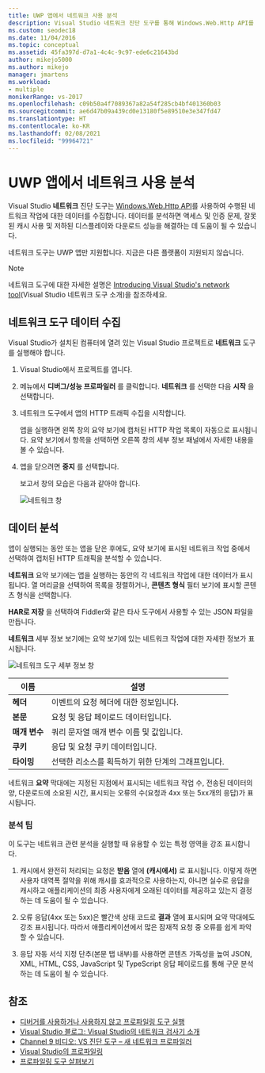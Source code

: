 ```yaml
---
title: UWP 앱에서 네트워크 사용 분석
description: Visual Studio 네트워크 진단 도구를 통해 Windows.Web.Http API를 사용하여 수행된 네트워크 작업에 관한 데이터를 수집하는 방법을 알아봅니다.
ms.custom: seodec18
ms.date: 11/04/2016
ms.topic: conceptual
ms.assetid: 45fa397d-d7a1-4c4c-9c97-ede6c21643bd
author: mikejo5000
ms.author: mikejo
manager: jmartens
ms.workload:
- multiple
monikerRange: vs-2017
ms.openlocfilehash: c09b50a4f7089367a82a54f285cb4bf401360b03
ms.sourcegitcommit: ae6d47b09a439cd0e13180f5e89510e3e347fd47
ms.translationtype: HT
ms.contentlocale: ko-KR
ms.lasthandoff: 02/08/2021
ms.locfileid: "99964721"
---
```

# <a name="analyze-network-usage-in-uwp-apps"></a>UWP 앱에서 네트워크 사용 분석
Visual Studio **네트워크** 진단 도구는 [Windows.Web.Http API](/uwp/api/windows.web.http)를 사용하여 수행된 네트워크 작업에 대한 데이터를 수집합니다. 데이터를 분석하면 액세스 및 인증 문제, 잘못된 캐시 사용 및 저하된 디스플레이와 다운로드 성능을 해결하는 데 도움이 될 수 있습니다.

 네트워크 도구는 UWP 앱만 지원합니다. 지금은 다른 플랫폼이 지원되지 않습니다.

> [!NOTE]
> 네트워크 도구에 대한 자세한 설명은 [Introducing Visual Studio's network tool](https://devblogs.microsoft.com/visualstudio/introducing-visual-studios-network-tool/)(Visual Studio 네트워크 도구 소개)을 참조하세요.

## <a name="collect-network-tool-data"></a>네트워크 도구 데이터 수집
 Visual Studio가 설치된 컴퓨터에 열려 있는 Visual Studio 프로젝트로 **네트워크** 도구를 실행해야 합니다.

1. Visual Studio에서 프로젝트를 엽니다.

2. 메뉴에서 **디버그/성능 프로파일러** 를 클릭합니다. **네트워크** 를 선택한 다음 **시작** 을 선택합니다.

3. 네트워크 도구에서 앱의 HTTP 트래픽 수집을 시작합니다.

    앱을 실행하면 왼쪽 창의 요약 보기에 캡처된 HTTP 작업 목록이 자동으로 표시됩니다. 요약 보기에서 항목을 선택하면 오른쪽 창의 세부 정보 패널에서 자세한 내용을 볼 수 있습니다.

4. 앱을 닫으려면 **중지** 를 선택합니다.

   보고서 창의 모습은 다음과 같아야 합니다.

   ![네트워크 창](../profiling/media/network_fullwindow.png "NETWORK_FullWindow")

## <a name="analyze-data"></a>데이터 분석
 앱이 실행되는 동안 또는 앱을 닫은 후에도, 요약 보기에 표시된 네트워크 작업 중에서 선택하여 캡처된 HTTP 트래픽을 분석할 수 있습니다.

 **네트워크** 요약 보기에는 앱을 실행하는 동안의 각 네트워크 작업에 대한 데이터가 표시됩니다. 열 머리글을 선택하여 목록을 정렬하거나, **콘텐츠 형식** 필터 보기에 표시할 콘텐츠 형식을 선택합니다.

 **HAR로 저장** 을 선택하여 Fiddler와 같은 타사 도구에서 사용할 수 있는 JSON 파일을 만듭니다.

 **네트워크** 세부 정보 보기에는 요약 보기에 있는 네트워크 작업에 대한 자세한 정보가 표시됩니다.

 ![네트워크 도구 세부 정보 창](../profiling/media/network_detailsviewpane.png "NETWORK_DetailsViewPane")

|이름|설명|
|-|-|
|**헤더**|이벤트의 요청 헤더에 대한 정보입니다.|
|**본문**|요청 및 응답 페이로드 데이터입니다.|
|**매개 변수**|쿼리 문자열 매개 변수 이름 및 값입니다.|
|**쿠키**|응답 및 요청 쿠키 데이터입니다.|
|**타이밍**|선택한 리소스를 획득하기 위한 단계의 그래프입니다.|

 네트워크 **요약** 막대에는 지정된 지점에서 표시되는 네트워크 작업 수, 전송된 데이터의 양, 다운로드에 소요된 시간, 표시되는 오류의 수(요청과 4xx 또는 5xx개의 응답)가 표시됩니다.

### <a name="analysis-tips"></a>분석 팁
 이 도구는 네트워크 관련 분석을 실행할 때 유용할 수 있는 특정 영역을 강조 표시합니다.

1. 캐시에서 완전히 처리되는 요청은 **받음** 열에 **(캐시에서)** 로 표시됩니다. 이렇게 하면 사용자 대역폭 절약을 위해 캐시를 효과적으로 사용하는지, 아니면 실수로 응답을 캐시하고 애플리케이션의 최종 사용자에게 오래된 데이터를 제공하고 있는지 결정하는 데 도움이 될 수 있습니다.

2. 오류 응답(4xx 또는 5xx)은 빨간색 상태 코드로 **결과** 열에 표시되며 요약 막대에도 강조 표시됩니다. 따라서 애플리케이션에서 많은 잠재적 요청 중 오류를 쉽게 파악할 수 있습니다.

3. 응답 자동 서식 지정 단추(본문 탭 내부)를 사용하면 콘텐츠 가독성을 높여 JSON, XML, HTML, CSS, JavaScript 및 TypeScript 응답 페이로드를 통해 구문 분석하는 데 도움이 될 수 있습니다.

## <a name="see-also"></a>참조

- [디버거를 사용하거나 사용하지 않고 프로파일링 도구 실행](../profiling/running-profiling-tools-with-or-without-the-debugger.md)
- [Visual Studio 블로그: Visual Studio의 네트워크 검사기 소개](https://devblogs.microsoft.com/visualstudio/)
- [Channel 9 비디오: VS 진단 도구 – 새 네트워크 프로파일러](https://channel9.msdn.com/Series/ConnectOn-Demand/206)
- [Visual Studio의 프로파일링](../profiling/index.yml)
- [프로파일링 도구 살펴보기](../profiling/profiling-feature-tour.md)